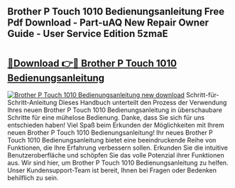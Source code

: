 ## Brother P Touch 1010 Bedienungsanleitung Free Pdf Download - Part-uAQ New Repair Owner Guide - User Service Edition 5zmaE

# <h2><a href="http://df44lh.blite.top/?on=Brother+P+Touch+1010+Bedienungsanleitung">🔗Download 👉🔴 Brother P Touch 1010 Bedienungsanleitung</a></h2>

[![Brother P Touch 1010 Bedienungsanleitung new download](https://i.imgur.com/lujVjoI.png)](http://df44lh.blite.top/?on=Brother+P+Touch+1010+Bedienungsanleitung)
Schritt-für-Schritt-Anleitung Dieses Handbuch unterteilt den Prozess der Verwendung Ihres neuen Brother P Touch 1010 Bedienungsanleitung in überschaubare Schritte für eine mühelose Bedienung. Danke, dass Sie sich für uns entschieden haben! Viel Spaß beim Erkunden der Möglichkeiten mit Ihrem neuen Brother P Touch 1010 Bedienungsanleitung! Ihr neues Brother P Touch 1010 Bedienungsanleitung bietet eine beeindruckende Reihe von Funktionen, die Ihre Erfahrung verbessern sollen. Erkunden Sie die intuitive Benutzeroberfläche und schöpfen Sie das volle Potenzial ihrer Funktionen aus. Wir sind hier, um Brother P Touch 1010 Bedienungsanleitung zu helfen. Unser Kundensupport-Team ist bereit, Ihnen bei Fragen oder Bedenken behilflich zu sein.
